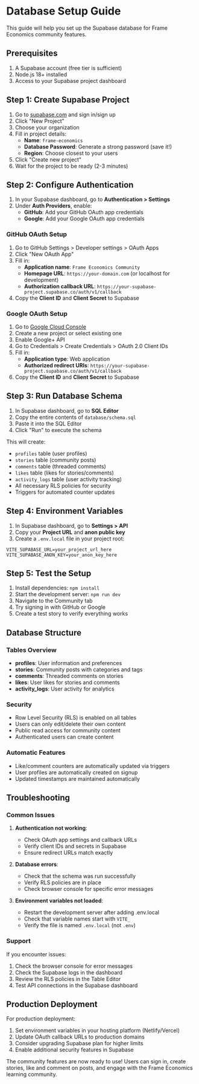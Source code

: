 # Database Setup Guide

This guide will help you set up the Supabase database for Frame Economics community features.

## Prerequisites

1. A Supabase account (free tier is sufficient)
2. Node.js 18+ installed
3. Access to your Supabase project dashboard

## Step 1: Create Supabase Project

1. Go to [supabase.com](https://supabase.com) and sign in/sign up
2. Click "New Project"
3. Choose your organization
4. Fill in project details:
   - **Name**: `frame-economics`
   - **Database Password**: Generate a strong password (save it!)
   - **Region**: Choose closest to your users
5. Click "Create new project"
6. Wait for the project to be ready (2-3 minutes)

## Step 2: Configure Authentication

1. In your Supabase dashboard, go to **Authentication > Settings**
2. Under **Auth Providers**, enable:
   - **GitHub**: Add your GitHub OAuth app credentials
   - **Google**: Add your Google OAuth app credentials

### GitHub OAuth Setup
1. Go to GitHub Settings > Developer settings > OAuth Apps
2. Click "New OAuth App"
3. Fill in:
   - **Application name**: `Frame Economics Community`
   - **Homepage URL**: `https://your-domain.com` (or localhost for development)
   - **Authorization callback URL**: `https://your-supabase-project.supabase.co/auth/v1/callback`
4. Copy the **Client ID** and **Client Secret** to Supabase

### Google OAuth Setup
1. Go to [Google Cloud Console](https://console.cloud.google.com/)
2. Create a new project or select existing one
3. Enable Google+ API
4. Go to Credentials > Create Credentials > OAuth 2.0 Client IDs
5. Fill in:
   - **Application type**: Web application
   - **Authorized redirect URIs**: `https://your-supabase-project.supabase.co/auth/v1/callback`
6. Copy the **Client ID** and **Client Secret** to Supabase

## Step 3: Run Database Schema

1. In Supabase dashboard, go to **SQL Editor**
2. Copy the entire contents of `database/schema.sql`
3. Paste it into the SQL Editor
4. Click "Run" to execute the schema

This will create:
- `profiles` table (user profiles)
- `stories` table (community posts)
- `comments` table (threaded comments)
- `likes` table (likes for stories/comments)
- `activity_logs` table (user activity tracking)
- All necessary RLS policies for security
- Triggers for automated counter updates

## Step 4: Environment Variables

1. In Supabase dashboard, go to **Settings > API**
2. Copy your **Project URL** and **anon public key**
3. Create a `.env.local` file in your project root:

```env
VITE_SUPABASE_URL=your_project_url_here
VITE_SUPABASE_ANON_KEY=your_anon_key_here
```

## Step 5: Test the Setup

1. Install dependencies: `npm install`
2. Start the development server: `npm run dev`
3. Navigate to the Community tab
4. Try signing in with GitHub or Google
5. Create a test story to verify everything works

## Database Structure

### Tables Overview

- **profiles**: User information and preferences
- **stories**: Community posts with categories and tags
- **comments**: Threaded comments on stories
- **likes**: User likes for stories and comments
- **activity_logs**: User activity for analytics

### Security

- Row Level Security (RLS) is enabled on all tables
- Users can only edit/delete their own content
- Public read access for community content
- Authenticated users can create content

### Automatic Features

- Like/comment counters are automatically updated via triggers
- User profiles are automatically created on signup
- Updated timestamps are maintained automatically

## Troubleshooting

### Common Issues

1. **Authentication not working**:
   - Check OAuth app settings and callback URLs
   - Verify client IDs and secrets in Supabase
   - Ensure redirect URLs match exactly

2. **Database errors**:
   - Check that the schema was run successfully
   - Verify RLS policies are in place
   - Check browser console for specific error messages

3. **Environment variables not loaded**:
   - Restart the development server after adding .env.local
   - Check that variable names start with `VITE_`
   - Verify the file is named `.env.local` (not `.env`)

### Support

If you encounter issues:

1. Check the browser console for error messages
2. Check the Supabase logs in the dashboard
3. Review the RLS policies in the Table Editor
4. Test API connections in the Supabase dashboard

## Production Deployment

For production deployment:

1. Set environment variables in your hosting platform (Netlify/Vercel)
2. Update OAuth callback URLs to production domains
3. Consider upgrading Supabase plan for higher limits
4. Enable additional security features in Supabase

The community features are now ready to use! Users can sign in, create stories, like and comment on posts, and engage with the Frame Economics learning community.